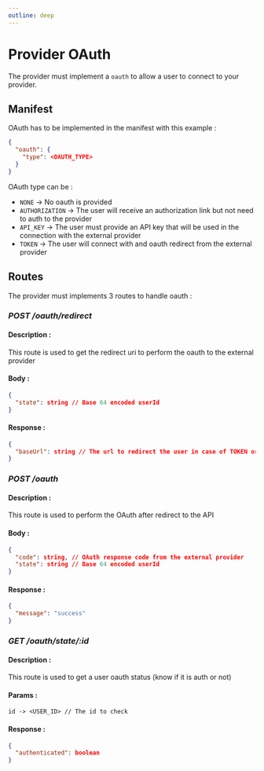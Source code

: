 ```yaml
---
outline: deep
---
```


# Provider OAuth


The provider must implement a `oauth` to allow a user to connect to your provider.

## Manifest

OAuth has to be implemented in the manifest with this example :

```json
{
  "oauth": {
    "type": <OAUTH_TYPE>
  }
}
```

OAuth type can be :
- `NONE` -> No oauth is provided
- `AUTHORIZATION` -> The user will receive an authorization link but not need to auth to the provider
- `API_KEY` -> The user must provide an API key that will be used in the connection with the external provider
- `TOKEN` -> The user will connect with and oauth redirect from the external provider

## Routes

The provider must implements 3 routes to handle oauth :

### _POST /oauth/redirect_

#### Description :

This route is used to get the redirect uri to perform the oauth to the external provider

#### Body :
```json
{
  "state": string // Base 64 encoded userId
}
```

#### Response :
```json
{
  "baseUrl": string // The url to redirect the user in case of TOKEN or AUTHORIZATION
}
```

### _POST /oauth_

#### Description :

This route is used to perform the OAuth after redirect to the API

#### Body :
```json
{
  "code": string, // OAuth response code from the external provider
  "state": string // Base 64 encoded userId
}
```

#### Response :
```json
{
  "message": "success"
}
```

### _GET /oauth/state/:id_

#### Description :

This route is used to get a user oauth status (know if it is auth or not)

#### Params :
```
id -> <USER_ID> // The id to check
```

#### Response :
```json
{
  "authenticated": boolean
}
```
